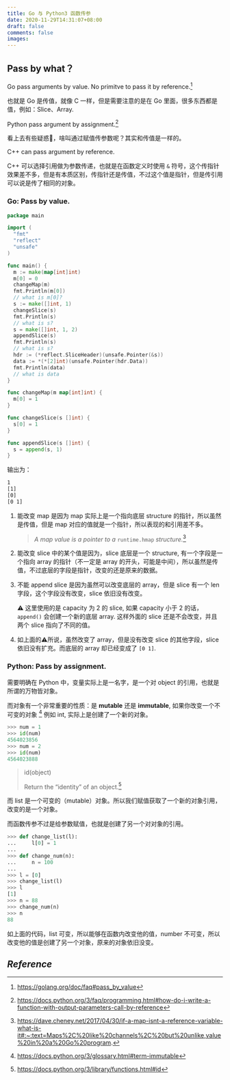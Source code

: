 ```yaml
---
title: Go 与 Python3 函数传参
date: 2020-11-29T14:31:07+08:00
draft: false
comments: false
images:
---
```


## Pass by what？

Go pass arguments by value. No primitve to pass it by reference.[^1]

也就是 Go 是传值，就像 C 一样，但是需要注意的是在 Go 里面，很多东西都是值，例如：Slice、Array.

Python pass argument by assignment.[^2]

看上去有些疑惑🤔，啥叫通过赋值传参数呢？其实和传值是一样的。

C++ can pass argument by reference.

C++ 可以选择引用做为参数传递，也就是在函数定义时使用 `&` 符号，这个传指针效果差不多，但是有本质区别，传指针还是传值，不过这个值是指针，但是传引用可以说是传了相同的对象。

### Go: Pass by value.

```go
package main

import (
  "fmt"
  "reflect"
  "unsafe"
)

func main() {
  m := make(map[int]int)
  m[0] = 0
  changeMap(m)
  fmt.Println(m[0])
  // what is m[0]?
  s := make([]int, 1)
  changeSlice(s)
  fmt.Println(s)
  // what is s?
  s = make([]int, 1, 2)
  appendSlice(s)
  fmt.Println(s)
  // what is s?
  hdr := (*reflect.SliceHeader)(unsafe.Pointer(&s))
  data := *(*[2]int)(unsafe.Pointer(hdr.Data))
  fmt.Println(data)
  // what is data
}

func changeMap(m map[int]int) {
  m[0] = 1
}

func changeSlice(s []int) {
  s[0] = 1
}

func appendSlice(s []int) {
  s = append(s, 1)
}
```

输出为：

```bash
1
[1]
[0]
[0 1]
```

1. 能改变 map 是因为 map 实际上是一个指向底层 structure 的指针，所以虽然是传值，但是 map 对应的值就是一个指针，所以表现的和引用差不多。

   > *A map value is a pointer to a* `runtime.hmap` *structure.*[^5]

2. 能改变 slice 中的某个值是因为，slice 底层是一个 structure, 有一个字段是一个指向 array 的指针（不一定是 array 的开头，可能是中间），所以虽然是传值，不过底层的字段是指针，改变的还是原来的数据。

3. 不能 append slice 是因为虽然可以改变底层的 array，但是 slice 有一个 len 字段，这个字段没有改变，slice 依旧没有改变。

   ⚠️ 这里使用的是 capacity 为 2 的 slice, 如果 capacity 小于 2 的话，`append()` 会创建一个新的底层 array. 这样外面的 slice 还是不会改变，并且两个 slice 指向了不同的值。

4. 如上面的⚠️所说，虽然改变了 array，但是没有改变 slice 的其他字段，slice 依旧没有扩充。而底层的 array 却已经变成了 `[0 1]`.

### Python: Pass by assignment.

需要明确在 Python 中，变量实际上是一名字，是一个对 object 的引用，也就是所谓的万物皆对象。

而对象有一个非常重要的性质：是 **mutable** 还是 **immutable**, 如果你改变一个不可变的对象 [^3] 例如 int, 实际上是创建了一个新的对象。

```python
>>> num = 1
>>> id(num)
4564023856
>>> num = 2
>>> id(num)
4564023888
```

> id(object)
>
> Return the “identity” of an object.[^4]

而 list 是一个可变的（mutable）对象。所以我们赋值获取了一个新的对象引用，改变的是一个对象。

而函数传参不过是给参数赋值，也就是创建了另一个对对象的引用。

```python
>>> def change_list(l):
...     l[0] = 1
...
>>> def change_num(n):
...     n = 100
...
>>> l = [0]
>>> change_list(l)
>>> l
[1]
>>> n = 88
>>> change_num(n)
>>> n
88
```

如上面的代码，list 可变，所以能够在函数内改变他的值，number 不可变，所以改变他的值是创建了另一个对象，原来的对象依旧没变。


## *Reference*

[^1]: https://golang.org/doc/faq#pass_by_value
[^2]: https://docs.python.org/3/faq/programming.html#how-do-i-write-a-function-with-output-parameters-call-by-reference

[^3]: https://docs.python.org/3/glossary.html#term-immutable
[^4]: https://docs.python.org/3/library/functions.html#id
[^5]: https://dave.cheney.net/2017/04/30/if-a-map-isnt-a-reference-variable-what-is-it#:~:text=Maps%2C%20like%20channels%2C%20but%20unlike,value%20in%20a%20Go%20program.
